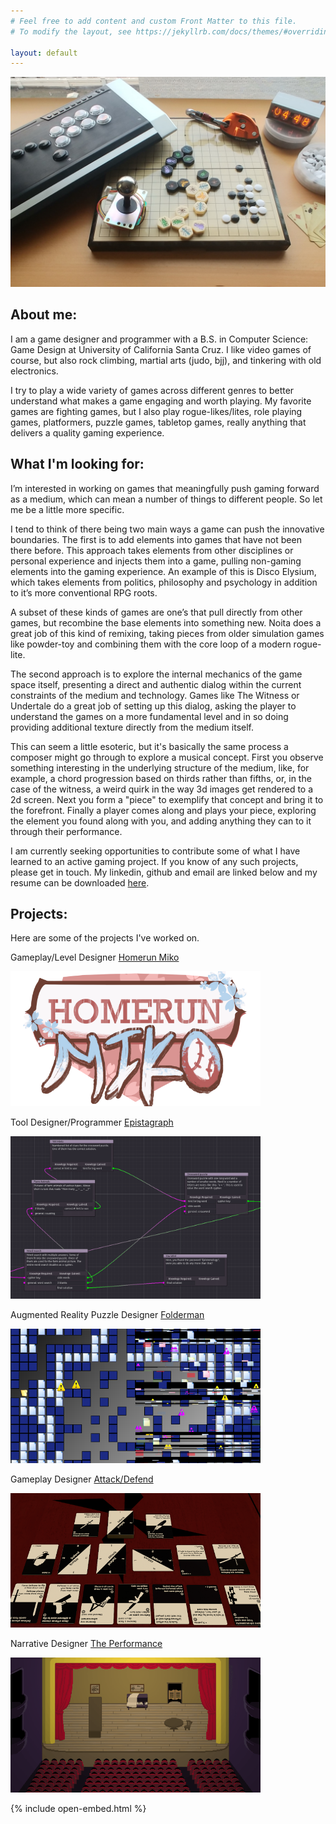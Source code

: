 ```yaml
---
# Feel free to add content and custom Front Matter to this file.
# To modify the layout, see https://jekyllrb.com/docs/themes/#overriding-theme-defaults

layout: default
---
```


![Banner](/assets/img/bg-masthead.jpg)
<h2> About me: </h2>
I am a game designer and programmer with a B.S. in Computer Science: Game Design at University of California Santa Cruz. I like video games of course, but also rock climbing, martial arts (judo, bjj), and tinkering with old electronics.

I try to play a wide variety of games across different genres to better understand what makes a game engaging and worth playing. My favorite games are fighting games, but I also play rogue-likes/lites, role playing games, platformers, puzzle games, tabletop games, really anything that delivers a quality gaming experience.

## What I'm looking for:
I’m interested in working on games that meaningfully push gaming forward as a medium, which can mean a number of things to different people. So let me be a little more specific.

I tend to think of there being two main ways a game can push the innovative boundaries. The first is to add elements into games that have not been there before. This approach takes elements from other disciplines or personal experience and injects them into a game, pulling non-gaming elements into the gaming experience. An example of this is Disco Elysium, which takes elements from politics, philosophy and psychology in addition to it’s more conventional RPG roots.

A subset of these kinds of games are one’s that pull directly from other games, but recombine the base elements into something new. Noita does a great job of this kind of remixing, taking pieces from older simulation games like powder-toy and combining them with the core loop of a modern rogue-lite.

The second approach is to explore the internal mechanics of the game space itself, presenting a direct and authentic dialog within the current constraints of the medium and technology. Games like The Witness or Undertale do a great job of setting up this dialog, asking the player to understand the games on a more fundamental level and in so doing providing additional texture directly from the medium itself.

This can seem a little esoteric, but it's basically the same process a composer might go through to explore a musical concept. First you observe something interesting in the underlying structure of the medium, like, for example, a chord progression based on thirds rather than fifths, or, in the case of the witness, a weird quirk in the way 3d images get rendered to a 2d screen. Next you form a "piece" to exemplify that concept and bring it to the forefront. Finally a player comes along and plays your piece, exploring the element you found along with you, and adding anything they can to it through their performance.

I am currently seeking opportunities to contribute some of what I have learned to an active gaming project. If you know of any such projects, please get in touch. My linkedin, github and email are linked below and my resume can be downloaded [here](/assets/pdf/Resume.pdf).

## Projects:
Here are some of the projects I've worked on.

Gameplay/Level Designer
[Homerun Miko](/projects/homerun-miko)

[<img src="/assets/img/thumbnails/homerun-miko.png" alt="drawing" width="400"/>](/projects/homerun-miko)

Tool Designer/Programmer
[Epistagraph](/projects/epistagraph)

[<img src="/assets/img/thumbnails/epistagraph.png" alt="drawing" width="400"/>](/projects/epistagraph)

Augmented Reality Puzzle Designer
[Folderman](/projects/folderman)

[<img src="/assets/img/thumbnails/folderman.png" alt="drawing" width="400"/>](/projects/folderman)

Gameplay Designer
[Attack/Defend](/projects/attack-defend)

[<img src="/assets/img/thumbnails/attack-defend.png" alt="drawing" width="400"/>](/projects/attack-defend)

Narrative Designer
[The Performance](/projects/the-performance)

[<img src="/assets/img/thumbnails/the-performance.png" alt="drawing" width="400"/>](/projects/the-performance)

{% include open-embed.html %}
